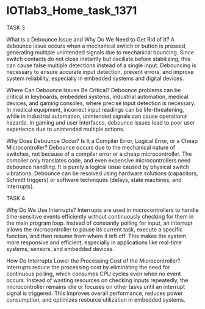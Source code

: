 # IOTlab3_Home_task_1371


TASK 3

What is a Debounce Issue and Why Do We Need to Get Rid of It?
A debounce issue occurs when a mechanical switch or button is pressed, generating multiple unintended signals due to mechanical bouncing. Since switch contacts do not close instantly but oscillate before stabilizing, this can cause false multiple detections instead of a single input. Debouncing is necessary to ensure accurate input detection, prevent errors, and improve system reliability, especially in embedded systems and digital devices.

Where Can Debounce Issues Be Critical?
Debounce problems can be critical in keyboards, embedded systems, industrial automation, medical devices, and gaming consoles, where precise input detection is necessary. In medical equipment, incorrect input readings can be life-threatening, while in industrial automation, unintended signals can cause operational hazards. In gaming and user interfaces, debounce issues lead to poor user experience due to unintended multiple actions.

 Why Does Debounce Occur? Is It a Compiler Error, Logical Error, or a Cheap Microcontroller?
Debounce occurs due to the mechanical nature of switches, not because of a compiler error or a cheap microcontroller. The compiler only translates code, and even expensive microcontrollers need debounce handling. It is purely a logical issue caused by physical switch vibrations. Debounce can be resolved using hardware solutions (capacitors, Schmitt triggers) or software techniques (delays, state machines, and interrupts).


TASK 4

Why Do We Use Interrupts?
Interrupts are used in microcontrollers to handle time-sensitive events efficiently without continuously checking for them in the main program loop. Instead of constantly polling for input, an interrupt allows the microcontroller to pause its current task, execute a specific function, and then resume from where it left off. This makes the system more responsive and efficient, especially in applications like real-time systems, sensors, and embedded devices.

How Do Interrupts Lower the Processing Cost of the Microcontroller?
Interrupts reduce the processing cost by eliminating the need for continuous polling, which consumes CPU cycles even when no event occurs. Instead of wasting resources on checking inputs repeatedly, the microcontroller remains idle or focuses on other tasks until an interrupt signal is triggered. This improves overall performance, reduces power consumption, and optimizes resource utilization in embedded systems.